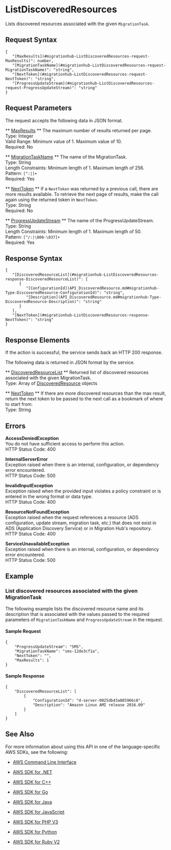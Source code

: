 # ListDiscoveredResources<a name="API_ListDiscoveredResources"></a>

Lists discovered resources associated with the given `MigrationTask`\.

## Request Syntax<a name="API_ListDiscoveredResources_RequestSyntax"></a>

```
{
   "[MaxResults](#migrationhub-ListDiscoveredResources-request-MaxResults)": number,
   "[MigrationTaskName](#migrationhub-ListDiscoveredResources-request-MigrationTaskName)": "string",
   "[NextToken](#migrationhub-ListDiscoveredResources-request-NextToken)": "string",
   "[ProgressUpdateStream](#migrationhub-ListDiscoveredResources-request-ProgressUpdateStream)": "string"
}
```

## Request Parameters<a name="API_ListDiscoveredResources_RequestParameters"></a>

The request accepts the following data in JSON format\.

 ** [MaxResults](#API_ListDiscoveredResources_RequestSyntax) **   <a name="migrationhub-ListDiscoveredResources-request-MaxResults"></a>
The maximum number of results returned per page\.  
Type: Integer  
Valid Range: Minimum value of 1\. Maximum value of 10\.  
Required: No

 ** [MigrationTaskName](#API_ListDiscoveredResources_RequestSyntax) **   <a name="migrationhub-ListDiscoveredResources-request-MigrationTaskName"></a>
The name of the MigrationTask\.  
Type: String  
Length Constraints: Minimum length of 1\. Maximum length of 256\.  
Pattern: `[^:|]+`   
Required: Yes

 ** [NextToken](#API_ListDiscoveredResources_RequestSyntax) **   <a name="migrationhub-ListDiscoveredResources-request-NextToken"></a>
If a `NextToken` was returned by a previous call, there are more results available\. To retrieve the next page of results, make the call again using the returned token in `NextToken`\.  
Type: String  
Required: No

 ** [ProgressUpdateStream](#API_ListDiscoveredResources_RequestSyntax) **   <a name="migrationhub-ListDiscoveredResources-request-ProgressUpdateStream"></a>
The name of the ProgressUpdateStream\.  
Type: String  
Length Constraints: Minimum length of 1\. Maximum length of 50\.  
Pattern: `[^/:|\000-\037]+`   
Required: Yes

## Response Syntax<a name="API_ListDiscoveredResources_ResponseSyntax"></a>

```
{
   "[DiscoveredResourceList](#migrationhub-ListDiscoveredResources-response-DiscoveredResourceList)": [ 
      { 
         "[ConfigurationId](API_DiscoveredResource.md#migrationhub-Type-DiscoveredResource-ConfigurationId)": "string",
         "[Description](API_DiscoveredResource.md#migrationhub-Type-DiscoveredResource-Description)": "string"
      }
   ],
   "[NextToken](#migrationhub-ListDiscoveredResources-response-NextToken)": "string"
}
```

## Response Elements<a name="API_ListDiscoveredResources_ResponseElements"></a>

If the action is successful, the service sends back an HTTP 200 response\.

The following data is returned in JSON format by the service\.

 ** [DiscoveredResourceList](#API_ListDiscoveredResources_ResponseSyntax) **   <a name="migrationhub-ListDiscoveredResources-response-DiscoveredResourceList"></a>
Returned list of discovered resources associated with the given MigrationTask\.  
Type: Array of [DiscoveredResource](API_DiscoveredResource.md) objects

 ** [NextToken](#API_ListDiscoveredResources_ResponseSyntax) **   <a name="migrationhub-ListDiscoveredResources-response-NextToken"></a>
If there are more discovered resources than the max result, return the next token to be passed to the next call as a bookmark of where to start from\.  
Type: String

## Errors<a name="API_ListDiscoveredResources_Errors"></a>

 **AccessDeniedException**   
You do not have sufficient access to perform this action\.  
HTTP Status Code: 400

 **InternalServerError**   
Exception raised when there is an internal, configuration, or dependency error encountered\.  
HTTP Status Code: 500

 **InvalidInputException**   
Exception raised when the provided input violates a policy constraint or is entered in the wrong format or data type\.  
HTTP Status Code: 400

 **ResourceNotFoundException**   
Exception raised when the request references a resource \(ADS configuration, update stream, migration task, etc\.\) that does not exist in ADS \(Application Discovery Service\) or in Migration Hub's repository\.  
HTTP Status Code: 400

 **ServiceUnavailableException**   
Exception raised when there is an internal, configuration, or dependency error encountered\.  
HTTP Status Code: 500

## Example<a name="API_ListDiscoveredResources_Examples"></a>

### List discovered resources associated with the given MigrationTask<a name="API_ListDiscoveredResources_Example_1"></a>

The following example lists the discovered resource name and its description that is associated with the values passed to the required parameters of `MigrationTaskName` and `ProgressUpdateStream` in the request\.

#### Sample Request<a name="API_ListDiscoveredResources_Example_1_Request"></a>

```
{
    "ProgressUpdateStream": "SMS", 
    "MigrationTaskName": "sms-12de3cf1a", 
    "NextToken": "", 
    "MaxResults": 1
}
```

#### Sample Response<a name="API_ListDiscoveredResources_Example_1_Response"></a>

```
{
    "DiscoveredResourceList": [
        {
            "ConfigurationId": "d-server-0025db43a885966c8", 
            "Description": "Amazon Linux AMI release 2016.09"
        }
    ]
}
```

## See Also<a name="API_ListDiscoveredResources_SeeAlso"></a>

For more information about using this API in one of the language\-specific AWS SDKs, see the following:

+  [AWS Command Line Interface](http://docs.aws.amazon.com/goto/aws-cli/AWSMigrationHub-2017-05-31/ListDiscoveredResources) 

+  [AWS SDK for \.NET](http://docs.aws.amazon.com/goto/DotNetSDKV3/AWSMigrationHub-2017-05-31/ListDiscoveredResources) 

+  [AWS SDK for C\+\+](http://docs.aws.amazon.com/goto/SdkForCpp/AWSMigrationHub-2017-05-31/ListDiscoveredResources) 

+  [AWS SDK for Go](http://docs.aws.amazon.com/goto/SdkForGoV1/AWSMigrationHub-2017-05-31/ListDiscoveredResources) 

+  [AWS SDK for Java](http://docs.aws.amazon.com/goto/SdkForJava/AWSMigrationHub-2017-05-31/ListDiscoveredResources) 

+  [AWS SDK for JavaScript](http://docs.aws.amazon.com/goto/AWSJavaScriptSDK/AWSMigrationHub-2017-05-31/ListDiscoveredResources) 

+  [AWS SDK for PHP V3](http://docs.aws.amazon.com/goto/SdkForPHPV3/AWSMigrationHub-2017-05-31/ListDiscoveredResources) 

+  [AWS SDK for Python](http://docs.aws.amazon.com/goto/boto3/AWSMigrationHub-2017-05-31/ListDiscoveredResources) 

+  [AWS SDK for Ruby V2](http://docs.aws.amazon.com/goto/SdkForRubyV2/AWSMigrationHub-2017-05-31/ListDiscoveredResources) 